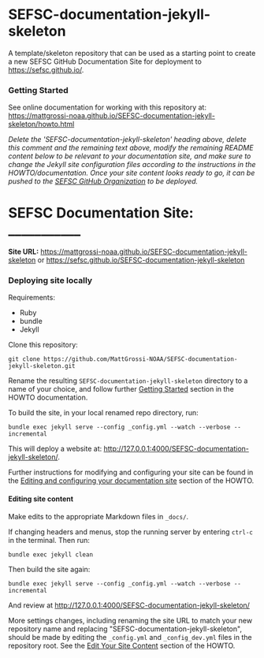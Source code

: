 # SEFSC-documentation-jekyll-skeleton

A template/skeleton repository that can be used as a starting point to create a new SEFSC GitHub Documentation Site for deployment to https://sefsc.github.io/.

### Getting Started

See online documentation for working with this repository at: https://mattgrossi-noaa.github.io/SEFSC-documentation-jekyll-skeleton/howto.html 

_Delete the 'SEFSC-documentation-jekyll-skeleton' heading above, delete this comment and the remaining text above, modify the remaining README content below to be relevant to your documentation site, and make sure to change the Jekyll site configuration files according to the instructions in the HOWTO/documentation. Once your site content looks ready to go, it can be pushed to the [SEFSC GitHub Organization](https://github.com/sefsc) to be deployed._

# SEFSC Documentation Site: ___________

**Site URL:** https://mattgrossi-noaa.github.io/SEFSC-documentation-jekyll-skeleton or https://sefsc.github.io/SEFSC-documentation-jekyll-skeleton

### Deploying site locally
Requirements:
* Ruby
* bundle
* Jekyll

Clone this repository:
```commandline
git clone https://github.com/MattGrossi-NOAA/SEFSC-documentation-jekyll-skeleton.git
```
Rename the resulting `SEFSC-documentation-jekyll-skeleton` directory to a name of your choice, and follow further [Getting Started](https://mattgrossi-noaa.github.io/SEFSC-documentation-jekyll-skeleton/howto.html#getting-started) section in the HOWTO documentation.

To build the site, in your local renamed repo directory, run:
```commandline
bundle exec jekyll serve --config _config.yml --watch --verbose --incremental
```
This will deploy a website at: http://127.0.0.1:4000/SEFSC-documentation-jekyll-skeleton/.

Further instructions for modifying and configuring your site can be found in the  [Editing and configuring your documentation site](https://mattgrossi-noaa.github.io/SEFSC-documentation-jekyll-skeleton/howto.html#editing-and-configuring-your-documentation-site) section of the HOWTO.

#### Editing site content

Make edits to the appropriate Markdown files in `_docs/`. 

If changing headers and menus, stop the running server by entering `ctrl-c` in the terminal. Then run:
```commandline
bundle exec jekyll clean
```
Then build the site again:
```commandline
bundle exec jekyll serve --config _config.yml --watch --verbose --incremental
```
And review at http://127.0.0.1:4000/SEFSC-documentation-jekyll-skeleton/

More settings changes, including renaming the site URL to match your new repository name and replacing "SEFSC-documentation-jekyll-skeleton", should be made by editing the `_config.yml` and `_config_dev.yml` files in the repository root. See the [Edit Your Site Content](https://mattgrossi-noaa.github.io/SEFSC-documentation-jekyll-skeleton/howto.html#step-2-edit-your-documentation-site-content) section of the HOWTO.
